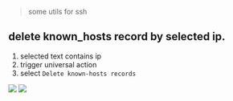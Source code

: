 > some utils for ssh


## delete known_hosts record by selected ip.
1. selected text contains ip
2. trigger universal action
3. select `Delete known-hosts records`



![](https://img.shields.io/badge/version-v0.2-green?style=for-the-badge)
[![](https://img.shields.io/badge/download-click-blue?style=for-the-badge)](https://github.com/alanhg/alfred-workflows/raw/master/ssh-utils/SSH%20Utils.alfredworkflow)




<!-- more -->